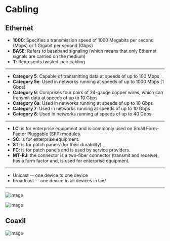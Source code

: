 # Cabling
## Ethernet
- **1000**: Specifies a transmission speed of 1000 Megabits per second (Mbps) or 1 Gigabit per second (Gbps)
- **BASE**: Refers to baseband signaling (which means that only Ethernet signals are carried on the medium)
- **T**: Represents twisted-pair cabling
---------------------------------
- **Category 5**: Capable of transmitting data at speeds of up to 100 Mbps
- **Category 5e**: Used in networks running at speeds of up to 1000 Mbps (1 Gbps)
- **Category 6**: Comprises four pairs of 24-gauge copper wires, which can transmit data at speeds of up to 10 Gbps
- **Category 6a**: Used in networks running at speeds of up to 10 Gbps
- **Category 7**: Used in networks running at speeds of up to 10 Gbps
- **Category 8**: Used in networks running at speeds of up to 40 Gbps
----------------------------------
- **LC**: is for enterprise equipment and is commonly used on Small Form-Factor Pluggable (SFP) modules.
- **SC**: is for enterprise equipment.
- **ST**: is for patch panels (for their durability).
- **FC**: is for patch panels and is used by service providers.
- **MT-RJ**: the connector is a two-fiber connector (transmit and receive), has a form factor and, is used for enterprise equipment.
----------------------------------
- Unicast -- one device to one device
- broadcast -- one device to all devices in lan/

----------------------------------
![image](https://github.com/user-attachments/assets/414fd6a5-7b48-4865-bd9d-d1c852b2a7b9)

![image](https://github.com/user-attachments/assets/24c44bbd-a2c5-45bf-a74f-1816c96ca9a1)

## Coaxil
![image](https://github.com/user-attachments/assets/7d62243f-af5a-4653-990f-30194d5f39b4)


